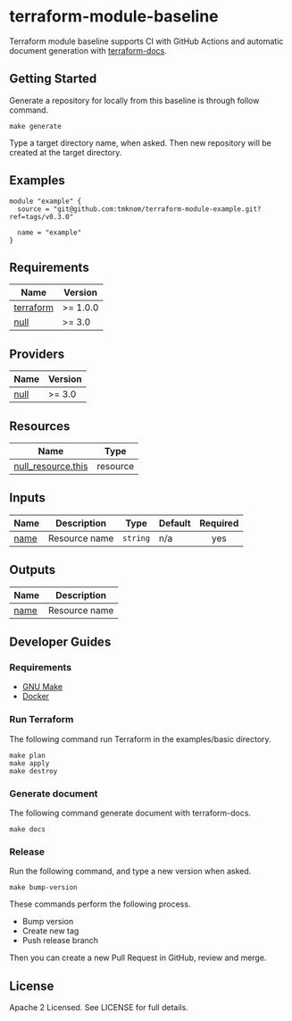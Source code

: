 # terraform-module-baseline

Terraform module baseline supports CI with GitHub Actions and automatic document generation with [terraform-docs](https://github.com/terraform-docs/terraform-docs).

## Getting Started

Generate a repository for locally from this baseline is through follow command.

```shell
make generate
```

Type a target directory name, when asked.
Then new repository will be created at the target directory.

<!-- BEGIN_TF_DOCS -->
## Examples

```hcl
module "example" {
  source = "git@github.com:tmknom/terraform-module-example.git?ref=tags/v0.3.0"

  name = "example"
}
```

## Requirements

| Name | Version |
|------|---------|
| <a name="requirement_terraform"></a> [terraform](#requirement\_terraform) | >= 1.0.0 |
| <a name="requirement_null"></a> [null](#requirement\_null) | >= 3.0 |

## Providers

| Name | Version |
|------|---------|
| <a name="provider_null"></a> [null](#provider\_null) | >= 3.0 |

## Resources

| Name | Type |
|------|------|
| [null_resource.this](https://registry.terraform.io/providers/hashicorp/null/latest/docs/resources/resource) | resource |

## Inputs

| Name | Description | Type | Default | Required |
|------|-------------|------|---------|:--------:|
| <a name="input_name"></a> [name](#input\_name) | Resource name | `string` | n/a | yes |

## Outputs

| Name | Description |
|------|-------------|
| <a name="output_name"></a> [name](#output\_name) | Resource name |
<!-- END_TF_DOCS -->

## Developer Guides

### Requirements

- [GNU Make](https://www.gnu.org/software/make/)
- [Docker](https://docs.docker.com/get-docker/)

### Run Terraform

The following command run Terraform in the examples/basic directory.

```shell
make plan
make apply
make destroy
```

### Generate document

The following command generate document with terraform-docs.

```shell
make docs
```

### Release

Run the following command, and type a new version when asked.

```shell
make bump-version
```

These commands perform the following process.

- Bump version
- Create new tag
- Push release branch

Then you can create a new Pull Request in GitHub, review and merge.

## License

Apache 2 Licensed. See LICENSE for full details.
